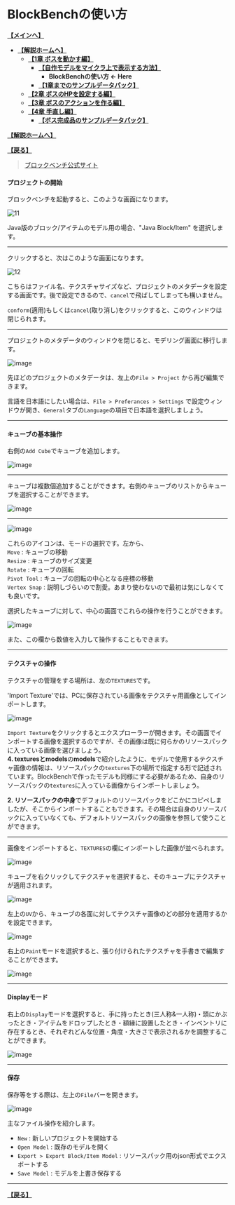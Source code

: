 # BlockBenchの使い方

**[【メインへ】](https://github.com/Keeema-1/CustomModelBoss)**

 - **[【解説ホームへ】](https://github.com/Keeema-1/CustomModelBoss/blob/main/lectures/home.md)** 
     - **[【1章 ボスを動かす編】](https://github.com/Keeema-1/CustomModelBoss/blob/main/lectures/lec1.md)**  
         - **[【自作モデルをマイクラ上で表示する方法】](https://github.com/Keeema-1/CustomModelBoss/blob/main/lectures/lecA.md)**
             - **BlockBenchの使い方 ← Here**
         - **[【1章までのサンプルデータパック】](https://github.com/Keeema-1/CustomModelBoss/blob/sample1/README.md)**
     - **[【2章 ボスのHPを設定する編】](https://github.com/Keeema-1/CustomModelBoss/blob/main/lectures/lec2.md)**
     - **[【3章 ボスのアクションを作る編】](https://github.com/Keeema-1/CustomModelBoss/blob/main/lectures/lec3.md)**
     - **[【4章 手直し編】](https://github.com/Keeema-1/CustomModelBoss/blob/main/lectures/lec3.md)**
         - **[【ボス完成品のサンプルデータパック】](https://github.com/Keeema-1/CustomModelBoss/blob/sample2/README.md)**

**[【解説ホームへ】](https://github.com/Keeema-1/CustomModelBoss/blob/main/lectures/home.md)** 

**[【戻る】](https://github.com/Keeema-1/CustomModelBoss/blob/main/lectures/lecA.md)** 

> [ブロックベンチ公式サイト](https://www.blockbench.net/)

#### プロジェクトの開始

ブロックベンチを起動すると、このような画面になります。

![11](https://user-images.githubusercontent.com/92374693/159625950-3709f5a7-6e63-40e8-827e-8fc7cf281c37.png)

Java版のブロック/アイテムのモデル用の場合、"Java Block/Item" を選択します。

___

クリックすると、次はこのような画面になります。

![12](https://user-images.githubusercontent.com/92374693/159626196-f0e6bdac-c4e0-4511-bb35-7cada134bc24.png)

こちらはファイル名、テクスチャサイズなど、プロジェクトのメタデータを設定する画面です。後で設定できるので、`cancel`で飛ばしてしまっても構いません。  

`conform`(適用)もしくは`cancel`(取り消し)をクリックすると、このウィンドウは閉じられます。

___

プロジェクトのメタデータのウィンドウを閉じると、モデリング画面に移行します。

![image](https://user-images.githubusercontent.com/92374693/159626800-547ed28f-368e-441d-8a05-26fda2413315.png)

先ほどのプロジェクトのメタデータは、左上の`File > Project` から再び編集できます。

言語を日本語にしたい場合は、`File > Preferances > Settings` で設定ウィンドウが開き、`General`タブの`Language`の項目で日本語を選択しましょう。

___

#### キューブの基本操作

右側の`Add Cube`でキューブを追加します。

![image](https://github.com/Keeema-1/CustomModelEntity/blob/main/materials/14.gif)

___

キューブは複数個追加することができます。右側のキューブのリストからキューブを選択することができます。

![image](https://user-images.githubusercontent.com/92374693/159631280-865f68a3-1c69-48df-86cc-0413ac290986.png)

___

![image](https://user-images.githubusercontent.com/92374693/159628959-c27a1ede-8e79-4cb0-887c-1139d1d3b678.png)

これらのアイコンは、モードの選択です。左から、  
`Move` : キューブの移動  
`Resize` : キューブのサイズ変更  
`Rotate` : キューブの回転  
`Pivot Tool` : キューブの回転の中心となる座標の移動  
`Vertex Snap` : 説明しづらいので割愛。あまり使わないので最初は気にしなくても良いです。

選択したキューブに対して、中心の画面でこれらの操作を行うことができます。

![image](https://user-images.githubusercontent.com/92374693/159630688-7211cd96-18ab-4921-a44b-57a171796e9d.png)

また、この欄から数値を入力して操作することもできます。

___

#### テクスチャの操作

テクスチャの管理をする場所は、左の`TEXTURES`です。  

'Import Texture'では、PCに保存されている画像をテクスチャ用画像としてインポートします。

![image](https://user-images.githubusercontent.com/92374693/159632681-e3879913-301e-494c-98a3-ea0fc4a331f3.png)

`Import Texture`をクリックするとエクスプローラーが開きます。その画面でインポートする画像を選択するのですが、その画像は既に何らかのリソースパックに入っている画像を選びましょう。  
**4. texturesとmodels**の**models**で紹介したように、モデルで使用するテクスチャ画像の情報は、リソースパックの`textures`下の場所で指定する形で記述されています。BlockBenchで作ったモデルも同様にする必要があるため、自身のリソースパックの`textures`に入っている画像からインポートしましょう。

**2. リソースパックの中身**でデフォルトのリソースパックをどこかにコピペしましたが、そこからインポートすることもできます。その場合は自身のリソースパックに入っていなくても、デフォルトリソースパックの画像を参照して使うことができます。

___

画像をインポートすると、`TEXTURES`の欄にインポートした画像が並べられます。

![image](https://user-images.githubusercontent.com/92374693/159637727-0f0601f8-5396-4acf-83a2-c218a5c46aa6.png)

キューブを右クリックしてテクスチャを選択すると、そのキューブにテクスチャが適用されます。

![image](https://user-images.githubusercontent.com/92374693/159637787-6f0d04f8-7658-481b-837c-6b8192414374.png)

左上の`UV`から、キューブの各面に対してテクスチャ画像のどの部分を適用するかを設定できます。

![image](https://user-images.githubusercontent.com/92374693/159637844-897c0202-2b44-4801-ad53-f221dc739502.png)

右上の`Paint`モードを選択すると、張り付けられたテクスチャを手書きで編集することができます。

![image](https://user-images.githubusercontent.com/92374693/159638937-a3ef316f-6116-460c-bb13-003a35068c21.png)

___

#### Displayモード

右上の`Display`モードを選択すると、手に持ったとき(三人称&一人称)・頭にかぶったとき・アイテムをドロップしたとき・額縁に設置したとき・インベントリに存在するとき、それぞれどんな位置・角度・大きさで表示されるかを調整することができます。

![image](https://user-images.githubusercontent.com/92374693/159639065-9a4dd8c8-4b60-4f16-8ea1-34dbd2bd97ba.png)

___

#### 保存

保存等をする際は、左上の`File`バーを開きます。

![image](https://user-images.githubusercontent.com/92374693/159639890-d14f2448-a8cb-46c9-8887-36305f15d091.png)

主なファイル操作を紹介します。

 - `New` : 新しいプロジェクトを開始する
 - `Open Model` : 既存のモデルを開く
 - `Export > Export Block/Item Model` : リソースパック用のjson形式でエクスポートする
 - `Save Model` : モデルを上書き保存する

___

**[【戻る】](https://github.com/Keeema-1/CustomModelBoss/blob/main/lectures/lecA.md)** 

